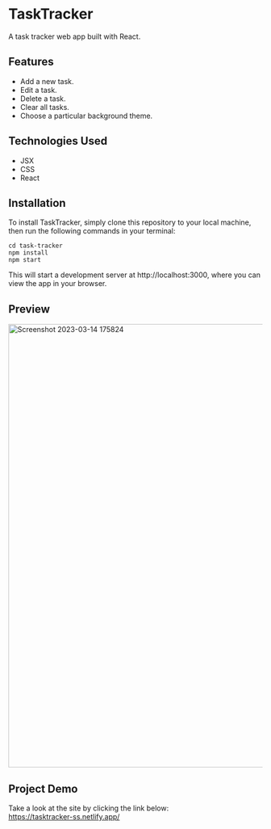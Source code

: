 # TaskTracker
A task tracker web app built with React.

## Features
* Add a new task.
* Edit a task.
* Delete a task.
* Clear all tasks.
* Choose a particular background theme.

## Technologies Used
* JSX
* CSS
* React

## Installation
To install TaskTracker, simply clone this repository to your local machine, then run the following commands in your terminal:

```
cd task-tracker
npm install
npm start

```

This will start a development server at http://localhost:3000, where you can view the app in your browser.

## Preview
<img width="878" alt="Screenshot 2023-03-14 175824" src="https://user-images.githubusercontent.com/106478752/225008423-8bb63829-382e-4a31-a0fa-a8447555db4d.png">


## Project Demo
Take a look at the site by clicking the link below:
<br>
https://tasktracker-ss.netlify.app/